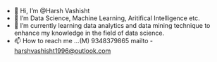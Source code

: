 - 👋 Hi, I’m @Harsh Vashisht
- 👀 I’m Data Science, Machine Learning, Aritifical Intelligence etc.
- 🌱 I’m currently learning data analytics and data mining technique to enhance my knowledge in the field of data science.
- 📫 How to reach me ...(M) 9348379865 mailto - harshvashisht1996@outlook.com

<!---
hvcuber/hvcuber is a ✨ special ✨ repository because its `README.md` (this file) appears on your GitHub profile.
You can click the Preview link to take a look at your changes.
--->
